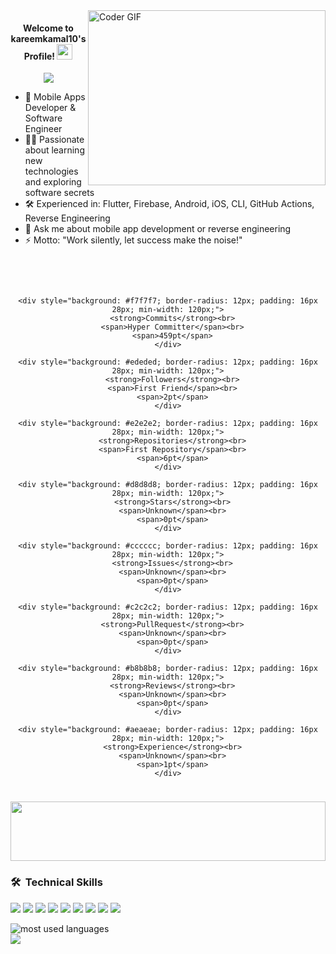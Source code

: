 <img align="right" src="https://media.giphy.com/media/SWoSkN6DxTszqIKEqv/giphy.gif" alt="Coder GIF" width="380" height="280">

<h4 align="center">
  Welcome to kareemkamal10's Profile!
  <img src="https://media.giphy.com/media/hvRJCLFzcasrR4ia7z/giphy.gif" width="25">
</h4>

<!-- Typing SVG by DenverCoder1 -->
<p align="center">
  <img src="https://readme-typing-svg.herokuapp.com/?lines=Mobile%20Developer;Software%20Engineer;Reverse%20Engineering%20Enthusiast;Always%20Learning%20New%20Tech&font=Fira%20Code&center=true&width=440&height=45&color=F7F7F7&vCenter=true&pause=1000">
</p> 

- 🏢 Mobile Apps Developer & Software Engineer
- 👨‍💻 Passionate about learning new technologies and exploring software secrets
- 🛠 Experienced in: Flutter, Firebase, Android, iOS, CLI, GitHub Actions, Reverse Engineering
- 💬 Ask me about mobile app development or reverse engineering
- ⚡ Motto: "Work silently, let success make the noise!"

<br/><br/> 

<!-- Achievements Section, with custom background for each box -->
<div align="center" style="margin-bottom: 24px;">

  <div style="display: flex; flex-wrap: wrap; gap: 18px; justify-content: center;">

    <div style="background: #f7f7f7; border-radius: 12px; padding: 16px 28px; min-width: 120px;">
      <strong>Commits</strong><br>
      <span>Hyper Committer</span><br>
      <span>459pt</span>
    </div>

    <div style="background: #ededed; border-radius: 12px; padding: 16px 28px; min-width: 120px;">
      <strong>Followers</strong><br>
      <span>First Friend</span><br>
      <span>2pt</span>
    </div>

    <div style="background: #e2e2e2; border-radius: 12px; padding: 16px 28px; min-width: 120px;">
      <strong>Repositories</strong><br>
      <span>First Repository</span><br>
      <span>6pt</span>
    </div>

    <div style="background: #d8d8d8; border-radius: 12px; padding: 16px 28px; min-width: 120px;">
      <strong>Stars</strong><br>
      <span>Unknown</span><br>
      <span>0pt</span>
    </div>

    <div style="background: #cccccc; border-radius: 12px; padding: 16px 28px; min-width: 120px;">
      <strong>Issues</strong><br>
      <span>Unknown</span><br>
      <span>0pt</span>
    </div>

    <div style="background: #c2c2c2; border-radius: 12px; padding: 16px 28px; min-width: 120px;">
      <strong>PullRequest</strong><br>
      <span>Unknown</span><br>
      <span>0pt</span>
    </div>

    <div style="background: #b8b8b8; border-radius: 12px; padding: 16px 28px; min-width: 120px;">
      <strong>Reviews</strong><br>
      <span>Unknown</span><br>
      <span>0pt</span>
    </div>

    <div style="background: #aeaeae; border-radius: 12px; padding: 16px 28px; min-width: 120px;">
      <strong>Experience</strong><br>
      <span>Unknown</span><br>
      <span>1pt</span>
    </div>
  </div>
</div>

<img align="center" src="https://github.com/Govindv7555/Govindv7555/blob/main/49e76e0596857673c5c80c85b84394c1.gif" width=100% height=95px>

### 🛠 &nbsp;Technical Skills

<p align="left">  
  <img src="https://readme-components.vercel.app/api?component=logo&fill=black&logo=flutter&animation=spin&svgfill=15d8fe">
  <img src="https://readme-components.vercel.app/api?component=logo&fill=black&logo=firebase&svgfill=ffa611">
  <img src="https://readme-components.vercel.app/api?component=logo&fill=black&logo=android&svgfill=3ddc84">
  <img src="https://readme-components.vercel.app/api?component=logo&fill=black&logo=apple&svgfill=ffffff">
  <img src="https://readme-components.vercel.app/api?component=logo&fill=black&logo=cli&svgfill=777777">
  <img src="https://readme-components.vercel.app/api?component=logo&fill=black&logo=githubactions&svgfill=2088ff">
  <img src="https://readme-components.vercel.app/api?component=logo&fill=black&logo=git&svgfill=659b60">
  <img src="https://readme-components.vercel.app/api?component=logo&fill=black&logo=github&svgfill=df5c43">
  <img src="https://readme-components.vercel.app/api?component=logo&fill=black&logo=windows&svgfill=f6df1c">
</p>

<img align="left" src="https://github-readme-stats.vercel.app/api/top-langs?username=kareemkamal10&show_icons=true&locale=en&layout=compact&theme=radical" alt="most used languages" />

<br>

<a href="https://komarev.com/ghpvc/?username=kareemkamal10&style=for-the-badge">
    <img src="https://komarev.com/ghpvc/?username=kareemkamal10&style=for-the-badge">
</a>